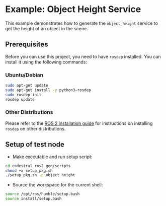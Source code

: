 # Example: Object Height Service

This example demonstrates how to generate the `object_height` service to get the height of an object in the scene.

## Prerequisites

Before you can use this project, you need to have `rosdep` installed. You can install it using the following commands:

### Ubuntu/Debian

```bash
sudo apt-get update
sudo apt-get install -y python3-rosdep
sudo rosdep init
rosdep update
```

### Other Distributions

Please refer to the [ROS 2 installation guide](https://docs.ros.org/en/humble/Installation.html) for instructions on installing `rosdep` on other distributions.

## Setup of test node


* Make executable and run setup script:
```bash
cd codestral_ros2_gen/scripts
chmod +x setup_pkg.sh
./setup_pkg.sh -p object_height
```

* Source the workspace for the current shell:
```bash
source /opt/ros/humble/setup.bash
source install/setup.bash
```


